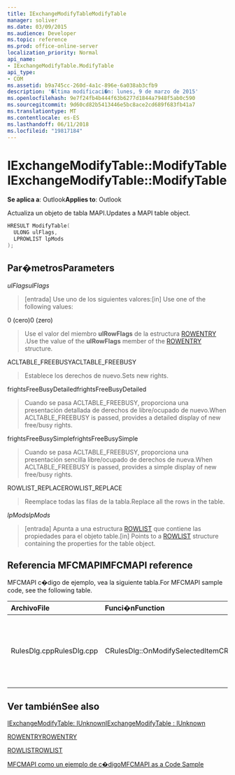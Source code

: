 ```yaml
---
title: IExchangeModifyTableModifyTable
manager: soliver
ms.date: 03/09/2015
ms.audience: Developer
ms.topic: reference
ms.prod: office-online-server
localization_priority: Normal
api_name:
- IExchangeModifyTable.ModifyTable
api_type:
- COM
ms.assetid: b9a745cc-260d-4a1c-896e-6a038ab3cfb9
description: '�ltima modificaci�n: lunes, 9 de marzo de 2015'
ms.openlocfilehash: 9e7f24fb4b444f63b6277d1844a7948f5ab0c590
ms.sourcegitcommit: 9d60cd82b5413446e5bc8ace2cd689f683fb41a7
ms.translationtype: MT
ms.contentlocale: es-ES
ms.lasthandoff: 06/11/2018
ms.locfileid: "19817184"
---
```

# <a name="iexchangemodifytablemodifytable"></a><span data-ttu-id="585d3-103">IExchangeModifyTable::ModifyTable</span><span class="sxs-lookup"><span data-stu-id="585d3-103">IExchangeModifyTable::ModifyTable</span></span>

  
  
<span data-ttu-id="585d3-104">**Se aplica a**: Outlook</span><span class="sxs-lookup"><span data-stu-id="585d3-104">**Applies to**: Outlook</span></span> 
  
<span data-ttu-id="585d3-105">Actualiza un objeto de tabla MAPI.</span><span class="sxs-lookup"><span data-stu-id="585d3-105">Updates a MAPI table object.</span></span>
  
```cpp
HRESULT ModifyTable( 
  ULONG ulFlags, 
  LPROWLIST lpMods 
); 

```

## <a name="parameters"></a><span data-ttu-id="585d3-106">Par�metros</span><span class="sxs-lookup"><span data-stu-id="585d3-106">Parameters</span></span>

 <span data-ttu-id="585d3-107">_ulFlags_</span><span class="sxs-lookup"><span data-stu-id="585d3-107">_ulFlags_</span></span>
  
> <span data-ttu-id="585d3-108">[entrada] Use uno de los siguientes valores:</span><span class="sxs-lookup"><span data-stu-id="585d3-108">[in] Use one of the following values:</span></span> 
    
<span data-ttu-id="585d3-109">0 (cero)</span><span class="sxs-lookup"><span data-stu-id="585d3-109">0 (zero)</span></span>
  
> <span data-ttu-id="585d3-110">Use el valor del miembro **ulRowFlags** de la estructura [ROWENTRY](rowentry.md) .</span><span class="sxs-lookup"><span data-stu-id="585d3-110">Use the value of the **ulRowFlags** member of the [ROWENTRY](rowentry.md) structure.</span></span> 
    
<span data-ttu-id="585d3-111">ACLTABLE_FREEBUSY</span><span class="sxs-lookup"><span data-stu-id="585d3-111">ACLTABLE_FREEBUSY</span></span>
  
> <span data-ttu-id="585d3-112">Establece los derechos de nuevo.</span><span class="sxs-lookup"><span data-stu-id="585d3-112">Sets new rights.</span></span>
    
<span data-ttu-id="585d3-113">frightsFreeBusyDetailed</span><span class="sxs-lookup"><span data-stu-id="585d3-113">frightsFreeBusyDetailed</span></span>
  
> <span data-ttu-id="585d3-114">Cuando se pasa ACLTABLE_FREEBUSY, proporciona una presentación detallada de derechos de libre/ocupado de nuevo.</span><span class="sxs-lookup"><span data-stu-id="585d3-114">When ACLTABLE_FREEBUSY is passed, provides a detailed display of new free/busy rights.</span></span>
    
<span data-ttu-id="585d3-115">frightsFreeBusySimple</span><span class="sxs-lookup"><span data-stu-id="585d3-115">frightsFreeBusySimple</span></span>
  
> <span data-ttu-id="585d3-116">Cuando se pasa ACLTABLE_FREEBUSY, proporciona una presentación sencilla libre/ocupado de derechos de nueva.</span><span class="sxs-lookup"><span data-stu-id="585d3-116">When ACLTABLE_FREEBUSY is passed, provides a simple display of new free/busy rights.</span></span>
    
<span data-ttu-id="585d3-117">ROWLIST_REPLACE</span><span class="sxs-lookup"><span data-stu-id="585d3-117">ROWLIST_REPLACE</span></span>
  
> <span data-ttu-id="585d3-118">Reemplace todas las filas de la tabla.</span><span class="sxs-lookup"><span data-stu-id="585d3-118">Replace all the rows in the table.</span></span>
    
 <span data-ttu-id="585d3-119">_lpMods_</span><span class="sxs-lookup"><span data-stu-id="585d3-119">_lpMods_</span></span>
  
> <span data-ttu-id="585d3-120">[entrada] Apunta a una estructura [ROWLIST](rowlist.md) que contiene las propiedades para el objeto table.</span><span class="sxs-lookup"><span data-stu-id="585d3-120">[in] Points to a [ROWLIST](rowlist.md) structure containing the properties for the table object.</span></span> 
    
## <a name="mfcmapi-reference"></a><span data-ttu-id="585d3-121">Referencia MFCMAPI</span><span class="sxs-lookup"><span data-stu-id="585d3-121">MFCMAPI reference</span></span>

<span data-ttu-id="585d3-122">MFCMAPI c�digo de ejemplo, vea la siguiente tabla.</span><span class="sxs-lookup"><span data-stu-id="585d3-122">For MFCMAPI sample code, see the following table.</span></span>
  
|<span data-ttu-id="585d3-123">**Archivo**</span><span class="sxs-lookup"><span data-stu-id="585d3-123">**File**</span></span>|<span data-ttu-id="585d3-124">**Funci�n**</span><span class="sxs-lookup"><span data-stu-id="585d3-124">**Function**</span></span>|<span data-ttu-id="585d3-125">**Comentario**</span><span class="sxs-lookup"><span data-stu-id="585d3-125">**Comment**</span></span>|
|:-----|:-----|:-----|
|<span data-ttu-id="585d3-126">RulesDlg.cpp</span><span class="sxs-lookup"><span data-stu-id="585d3-126">RulesDlg.cpp</span></span>  <br/> |<span data-ttu-id="585d3-127">CRulesDlg::OnModifySelectedItem</span><span class="sxs-lookup"><span data-stu-id="585d3-127">CRulesDlg::OnModifySelectedItem</span></span>  <br/> |<span data-ttu-id="585d3-128">MFCMAPI usa el método **IExchangeModifyTable::ModifyTable** volver a escribir una regla modificada en la tabla de reglas.</span><span class="sxs-lookup"><span data-stu-id="585d3-128">MFCMAPI uses the **IExchangeModifyTable::ModifyTable** method to write a modified rule back to the table of rules.</span></span>  <br/> |
   
## <a name="see-also"></a><span data-ttu-id="585d3-129">Ver también</span><span class="sxs-lookup"><span data-stu-id="585d3-129">See also</span></span>



[<span data-ttu-id="585d3-130">IExchangeModifyTable: IUnknown</span><span class="sxs-lookup"><span data-stu-id="585d3-130">IExchangeModifyTable : IUnknown</span></span>](iexchangemodifytableiunknown.md)
  
[<span data-ttu-id="585d3-131">ROWENTRY</span><span class="sxs-lookup"><span data-stu-id="585d3-131">ROWENTRY</span></span>](rowentry.md)
  
[<span data-ttu-id="585d3-132">ROWLIST</span><span class="sxs-lookup"><span data-stu-id="585d3-132">ROWLIST</span></span>](rowlist.md)


[<span data-ttu-id="585d3-133">MFCMAPI como un ejemplo de c�digo</span><span class="sxs-lookup"><span data-stu-id="585d3-133">MFCMAPI as a Code Sample</span></span>](mfcmapi-as-a-code-sample.md)

